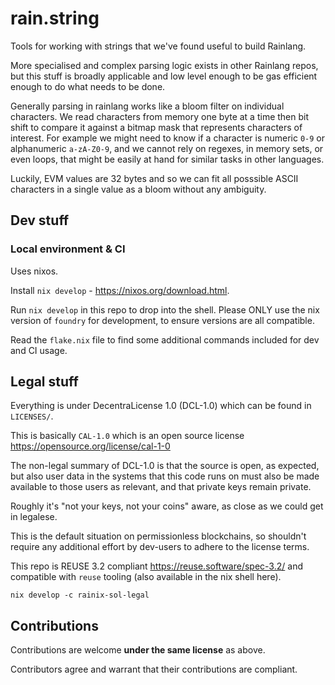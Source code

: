 # rain.string

Tools for working with strings that we've found useful to build Rainlang.

More specialised and complex parsing logic exists in other Rainlang repos, but
this stuff is broadly applicable and low level enough to be gas efficient enough
to do what needs to be done.

Generally parsing in rainlang works like a bloom filter on individual characters.
We read characters from memory one byte at a time then bit shift to compare it
against a bitmap mask that represents characters of interest. For example we
might need to know if a character is numeric `0-9` or alphanumeric `a-zA-Z0-9`,
and we cannot rely on regexes, in memory sets, or even loops, that might be
easily at hand for similar tasks in other languages.

Luckily, EVM values are 32 bytes and so we can fit all posssible ASCII characters
in a single value as a bloom without any ambiguity.

## Dev stuff

### Local environment & CI

Uses nixos.

Install `nix develop` - https://nixos.org/download.html.

Run `nix develop` in this repo to drop into the shell. Please ONLY use the nix
version of `foundry` for development, to ensure versions are all compatible.

Read the `flake.nix` file to find some additional commands included for dev and
CI usage.

## Legal stuff

Everything is under DecentraLicense 1.0 (DCL-1.0) which can be found in `LICENSES/`.

This is basically `CAL-1.0` which is an open source license
https://opensource.org/license/cal-1-0

The non-legal summary of DCL-1.0 is that the source is open, as expected, but
also user data in the systems that this code runs on must also be made available
to those users as relevant, and that private keys remain private.

Roughly it's "not your keys, not your coins" aware, as close as we could get in
legalese.

This is the default situation on permissionless blockchains, so shouldn't require
any additional effort by dev-users to adhere to the license terms.

This repo is REUSE 3.2 compliant https://reuse.software/spec-3.2/ and compatible
with `reuse` tooling (also available in the nix shell here).

```
nix develop -c rainix-sol-legal
```

## Contributions

Contributions are welcome **under the same license** as above.

Contributors agree and warrant that their contributions are compliant.